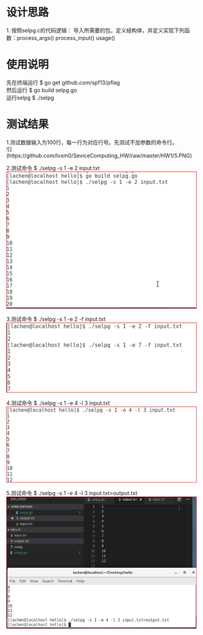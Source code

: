 <h1>设计思路</h1>
1. 按照selpg.c的代码逻辑：
  导入所需要的包，定义结构体，并定义实现下列函数：process_args()	process_input() usage()<br>
<h1>使用说明</h1>
先在终端运行 $ go get github.com/spf13/pflag<br>
然后运行 $ go build selpg.go<br> 
运行selpg $ ./selpg<br>

<h1>测试结果</h1>
1.测试数据输入为100行，每一行为对应行号。先测试不加参数的命令行。<br>
![](https://github.com/lvxm0/SeviceComputing_HW/raw/master/HW1/5.PNG)

2.测试命令 $ ./selpg -s 1 -e 2 input.txt <br>
![](https://github.com/lvxm0/SeviceComputing_HW/raw/master/HW1/01.PNG)

3.测试命令 $ ./selpg -s 1 -e 2 -f input.txt <br>
![](https://github.com/lvxm0/SeviceComputing_HW/raw/master/HW1/02.PNG)


4.测试命令 $ ./selpg -s 1 -e 4 -l 3 input.txt <br>
![](https://github.com/lvxm0/SeviceComputing_HW/raw/master/HW1/03.PNG)


5.测试命令 $ ./selpg -s 1 -e 4 -l 3 input.txt>output.txt  <br>
![](https://github.com/lvxm0/SeviceComputing_HW/raw/master/HW1/04.PNG)

